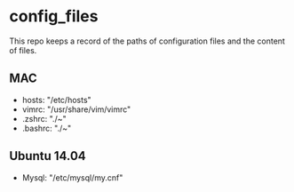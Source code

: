 # config_files

This repo keeps a record of the paths of configuration files and the content of files.

## MAC

* hosts: "/etc/hosts"
* vimrc: "/usr/share/vim/vimrc"
* .zshrc: "./~"
* .bashrc: "./~"

## Ubuntu 14.04

* Mysql: "/etc/mysql/my.cnf"
